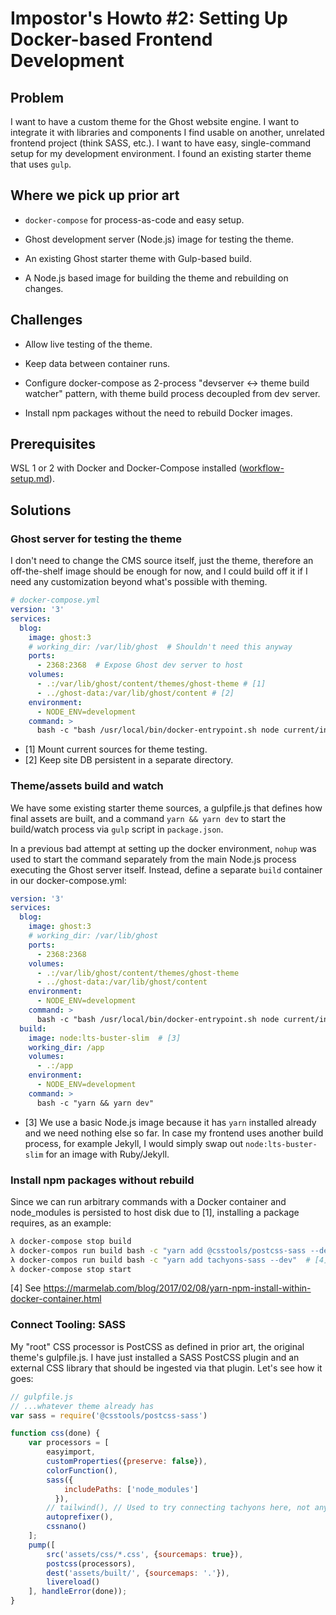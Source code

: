 # Impostor's Howto #2: Setting Up Docker-based Frontend Development

## Problem

I want to have a custom theme for the Ghost website engine.
I want to integrate it with libraries and components I find usable on another, unrelated frontend project (think SASS, etc.).
I want to have easy, single-command setup for my development environment.
I found an existing starter theme that uses `gulp`.

## Where we pick up prior art

- `docker-compose` for process-as-code and easy setup.

- Ghost development server (Node.js) image for testing the theme.

- An existing Ghost starter theme with Gulp-based build.

- A Node.js based image for building the theme and rebuilding on changes.

## Challenges

- Allow live testing of the theme.

- Keep data between container runs.

- Configure docker-compose as 2-process "devserver <-> theme build watcher" pattern, with theme build
process decoupled from dev server.

- Install npm packages without the need to rebuild Docker images.

## Prerequisites

WSL 1 or 2 with Docker and Docker-Compose installed ([workflow-setup.md](workflow-setup.md)).

## Solutions

### Ghost server for testing the theme

I don't need to change the CMS source itself, just the theme, therefore an off-the-shelf image should be enough for now,
and I could build off it if I need any customization beyond what's possible with theming.

``` yaml
# docker-compose.yml
version: '3'
services:
  blog:
    image: ghost:3
    # working_dir: /var/lib/ghost  # Shouldn't need this anyway
    ports: 
      - 2368:2368  # Expose Ghost dev server to host
    volumes: 
      - .:/var/lib/ghost/content/themes/ghost-theme # [1]
      - ../ghost-data:/var/lib/ghost/content # [2]
    environment: 
      - NODE_ENV=development
    command: >
      bash -c "bash /usr/local/bin/docker-entrypoint.sh node current/index.js"
```

- [1] Mount current sources for theme testing.
- [2] Keep site DB persistent in a separate directory.

### Theme/assets build and watch

We have some existing starter theme sources, a gulpfile.js that defines how final assets are built,
and a command `yarn && yarn dev` to start the build/watch process via `gulp` script in `package.json`.

In a previous bad attempt at setting up the docker environment, `nohup` was used to start the command separately
from the main Node.js process executing the Ghost server itself. Instead, define a separate `build` container
in our docker-compose.yml:

``` yaml
version: '3'
services:
  blog:
    image: ghost:3
    # working_dir: /var/lib/ghost
    ports: 
      - 2368:2368
    volumes: 
      - .:/var/lib/ghost/content/themes/ghost-theme
      - ../ghost-data:/var/lib/ghost/content
    environment: 
      - NODE_ENV=development
    command: >
      bash -c "bash /usr/local/bin/docker-entrypoint.sh node current/index.js"
  build:
    image: node:lts-buster-slim  # [3]
    working_dir: /app
    volumes: 
      - .:/app
    environment: 
      - NODE_ENV=development
    command: >
      bash -c "yarn && yarn dev"
```

- [3] We use a basic Node.js image because it has `yarn` installed already and we need nothing else so far.
In case my frontend uses another build process, for example Jekyll, I would simply swap out `node:lts-buster-slim`
for an image with Ruby/Jekyll.

### Install npm packages without rebuild

Since we can run arbitrary commands with a Docker container and node_modules is persisted to host disk due to [1],
installing a package requires, as an example:

``` bash
λ docker-compose stop build
λ docker-compos run build bash -c "yarn add @csstools/postcss-sass --dev"  # [4]
λ docker-compos run build bash -c "yarn add tachyons-sass --dev"  # [4]
λ docker-compose stop start
```
[4] See https://marmelab.com/blog/2017/02/08/yarn-npm-install-within-docker-container.html

### Connect Tooling: SASS

My "root" CSS processor is PostCSS as defined in prior art, the original theme's gulpfile.js. I have just installed
a SASS PostCSS plugin and an external CSS library that should be ingested via that plugin. Let's see how it goes:

``` js
// gulpfile.js
// ...whatever theme already has
var sass = require('@csstools/postcss-sass')

function css(done) {
    var processors = [
        easyimport,
        customProperties({preserve: false}),
        colorFunction(),
        sass({
            includePaths: ['node_modules']
          }),
        // tailwind(), // Used to try connecting tachyons here, not anymore!
        autoprefixer(),
        cssnano()
    ];
    pump([
        src('assets/css/*.css', {sourcemaps: true}),
        postcss(processors),
        dest('assets/built/', {sourcemaps: '.'}),
        livereload()
    ], handleError(done));
}    
```
